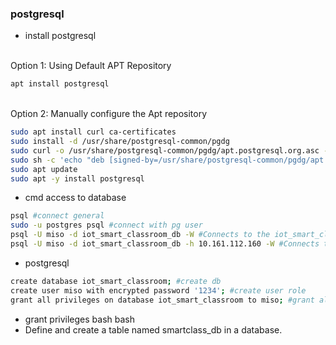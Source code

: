 ### postgresql
- install postgresql

<br>Option 1: Using Default APT Repository
```bash
apt install postgresql
```
<br> Option 2: Manually configure the Apt repository
```bash
sudo apt install curl ca-certificates
sudo install -d /usr/share/postgresql-common/pgdg
sudo curl -o /usr/share/postgresql-common/pgdg/apt.postgresql.org.asc --fail https://www.postgresql.org/media/keys/ACCC4CF8.asc
sudo sh -c 'echo "deb [signed-by=/usr/share/postgresql-common/pgdg/apt.postgresql.org.asc] https://apt.postgresql.org/pub/repos/apt $(lsb_release -cs)-pgdg main" > /etc/apt/sources.list.d/pgdg.list'
sudo apt update
sudo apt -y install postgresql
```
- cmd access to database
```bash
psql #connect general
sudo -u postgres psql #connect with pg user 
psql -U miso -d iot_smart_classroom_db -W #Connects to the iot_smart_classroom_db database as user miso on a Linux machine (it's running locally).
psql -U miso -d iot_smart_classroom_db -h 10.161.112.160 -W #Connects to the iot_smart_classroom_db database as user miso from a PC (or another machine).
```
- postgresql
```bash
create database iot_smart_classroom; #create db
create user miso with encrypted password '1234'; #create user role
grant all privileges on database iot_smart_classroom to miso; #grant all privileges to user
```
- grant privileges
bash
bash
- Define and create a table named smartclass_db in a database.
```bash 

```
